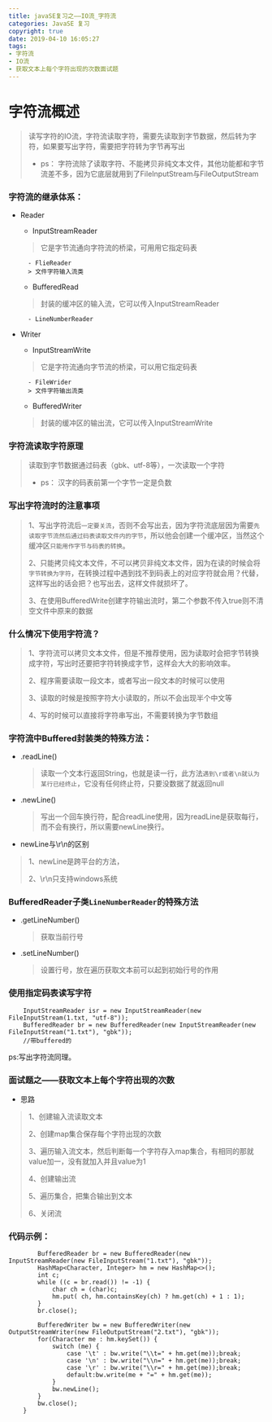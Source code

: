 ```yaml
---
title: javaSE复习之——IO流_字符流
categories: JavaSE 复习
copyright: true
date: 2019-04-10 16:05:27
tags:
- 字符流
- IO流
- 获取文本上每个字符出现的次数面试题
---
```

# 字符流概述
> 读写字符的IO流，字符流读取字符，需要先读取到字节数据，然后转为字符，如果要写出字符，需要把字符转为字节再写出
> 
> - ps：
> 字符流除了读取字符、不能拷贝非纯文本文件，其他功能都和字节流差不多，因为它底层就用到了FileInputStream与FileOutputStream

<!--more-->

### 字符流的继承体系：
- Reader
	- InputStreamReader
	> 它是字节流通向字符流的桥梁，可用用它指定码表

		- FlieReader
		> 文件字符输入流类

	- BufferedRead
	> 封装的缓冲区的输入流，它可以传入InputStreamReader

		- LineNumberReader


- Writer
	- InputStreamWrite
	> 它是字符流通向字节流的桥梁，可以用它指定码表

		- FileWrider	
		> 文件字符输出流类

	- BufferedWriter
	> 封装的缓冲区的输出流，它可以传入InputStreamWrite


### 字符流读取字符原理
> 读取到字节数据通过码表（gbk、utf-8等），一次读取一个字符
> 
> - ps：
> 汉字的码表前第一个字节一定是负数


### 写出字符流时的注意事项
> 1、写出字符流后`一定要关流`，否则不会写出去，因为字符流底层因为需要`先读取字节流然后通过码表读取文件内的字节`，所以他会创建一个缓冲区，当然这个缓冲区`只能用作字节与码表的转换`。
> 
> 2、只能拷贝纯文本文件，不可以拷贝非纯文本文件，因为在读的时候会将`字节转换为字符`，在转换过程中遇到找不到码表上的对应字符就会用？代替，这样写出的话会把？也写出去，这样文件就损坏了。
> 
> 3、在使用BufferedWrite创建字符输出流时，第二个参数不传入true则不清空文件中原来的数据


### 什么情况下使用字符流？
> 1、字符流可以拷贝文本文件，但是不推荐使用，因为读取时会把字节转换成字符，写出时还要把字符转换成字节，这样会大大的影响效率。
> 
> 2、程序需要读取一段文本，或者写出一段文本的时候可以使用
> 
> 3、读取的时候是按照字符大小读取的，所以不会出现半个中文等
> 
> 4、写的时候可以直接将字符串写出，不需要转换为字节数组


### 字符流中Buffered封装类的特殊方法：
- .readLine()
	> 读取一个文本行返回String，也就是读一行，此方法`遇到\r或者\n就认为某行已经终止`，它没有任何终止符，只要没数据了就返回null

- .newLine()	
	> 写出一个回车换行符，配合readLine使用，因为readLine是获取每行，而不会有换行，所以需要newLine换行。

- newLine与\r\n的区别
> 1、newLine是跨平台的方法，
> 
> 2、\r\n只支持windows系统



### BufferedReader子类`LineNumberReader`的特殊方法
- .getLineNumber()
	> 获取当前行号
- .setLineNumber()
	> 设置行号，放在遍历获取文本前可以起到初始行号的作用


### 使用指定码表读写字符
```
	InputStreamReader isr = new InputStreamReader(new FileInputStream(1.txt, "utf-8"));
	BufferedReader br = new BufferedReader(new InputStreamReader(new FileInputStream("1.txt"), "gbk"));
	//带buffered的
```
ps:写出字符流同理。


### 面试题之——获取文本上每个字符出现的次数
- 思路
> 1、创建输入流读取文本
> 
> 2、创建map集合保存每个字符出现的次数
> 
> 3、遍历输入流文本，然后判断每一个字符存入map集合，有相同的那就value加一，没有就加入并且value为1
> 
> 4、创建输出流
> 
> 5、遍历集合，把集合输出到文本
> 
> 6、关闭流

### 代码示例：
```
        BufferedReader br = new BufferedReader(new InputStreamReader(new FileInputStream("1.txt"), "gbk"));
        HashMap<Character, Integer> hm = new HashMap<>();
        int c;
        while ((c = br.read()) != -1) {
            char ch = (char)c;
            hm.put( ch, hm.containsKey(ch) ? hm.get(ch) + 1 : 1);
        }
        br.close();

        BufferedWriter bw = new BufferedWriter(new OutputStreamWriter(new FileOutputStream("2.txt"), "gbk"));
        for(Character me : hm.keySet()) {
            switch (me) {
                case '\t' : bw.write("\\t=" + hm.get(me));break;
                case '\n' : bw.write("\\n=" + hm.get(me));break;
                case '\r' : bw.write("\\r=" + hm.get(me));break;
                default:bw.write(me + "=" + hm.get(me));
            }
            bw.newLine();
        }
        bw.close();
    }
```